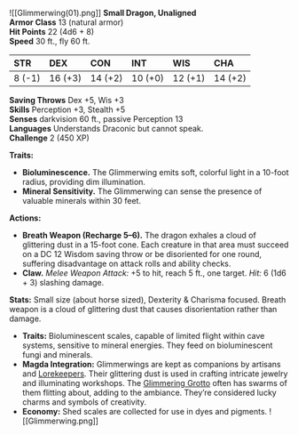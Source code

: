 ![[Glimmerwing(01).png]]
**Small Dragon, Unaligned**  
**Armor Class** 13 (natural armor)  
**Hit Points** 22 (4d6 + 8)  
**Speed** 30 ft., fly 60 ft.

|STR|DEX|CON|INT|WIS|CHA|
|:--|:--|:--|:--|:--|:--|
|8 (-1)|16 (+3)|14 (+2)|10 (+0)|12 (+1)|14 (+2)|

**Saving Throws** Dex +5, Wis +3  
**Skills** Perception +3, Stealth +5  
**Senses** darkvision 60 ft., passive Perception 13  
**Languages** Understands Draconic but cannot speak.  
**Challenge** 2 (450 XP)

**Traits:**

- **Bioluminescence.** The Glimmerwing emits soft, colorful light in a 10-foot radius, providing dim illumination.
- **Mineral Sensitivity.** The Glimmerwing can sense the presence of valuable minerals within 30 feet.

**Actions:**

- **Breath Weapon (Recharge 5–6).** The dragon exhales a cloud of glittering dust in a 15-foot cone. Each creature in that area must succeed on a DC 12 Wisdom saving throw or be disoriented for one round, suffering disadvantage on attack rolls and ability checks.
- **Claw.** _Melee Weapon Attack:_ +5 to hit, reach 5 ft., one target. _Hit:_ 6 (1d6 + 3) slashing damage.
  


**Stats:** Small size (about horse sized), Dexterity & Charisma focused. Breath weapon is a cloud of glittering dust that causes disorientation rather than damage.
- **Traits:** Bioluminescent scales, capable of limited flight within cave systems, sensitive to mineral energies. They feed on bioluminescent fungi and minerals.
- **Magda Integration:** Glimmerwings are kept as companions by artisans and [Lorekeepers](obsidian://open?file=Lore%2FLorekeepers.md). Their glittering dust is used in crafting intricate jewelry and illuminating workshops. The [Glimmering Grotto](obsidian://open?file=Worldbuilding%2FGlimmering%20Grotto.md) often has swarms of them flitting about, adding to the ambiance. They’re considered lucky charms and symbols of creativity.
- **Economy:** Shed scales are collected for use in dyes and pigments.
![[Glimmerwing.png]]